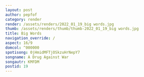 ```yaml
---
layout: post
author: pepfof
category: render
render: /assets/renders/2022_01_19_big words.jpg
thumb: /assets/renders/thumb/thumb-2022_01_19_big words.jpg
title: Big Words
navigation_override: /
aspect: 16/9
domcol: ^000000
spotisong: 0jHmidMFTjOSkzuHrNepY7
songname: A Drug Against War
songautr: KMFDM
postid: 19
---
```


<!--USER BEGIN 1-->

<!--USER END 1-->

<!--more-->
<!--USER BEGIN 2-->

<!--USER END 2-->

